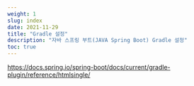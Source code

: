 ```yaml
---
weight: 1
slug: index
date: 2021-11-29
title: "Gradle 설정"
description: "자바 스프링 부트(JAVA Spring Boot) Gradle 설정"
toc: true
---
```



https://docs.spring.io/spring-boot/docs/current/gradle-plugin/reference/htmlsingle/